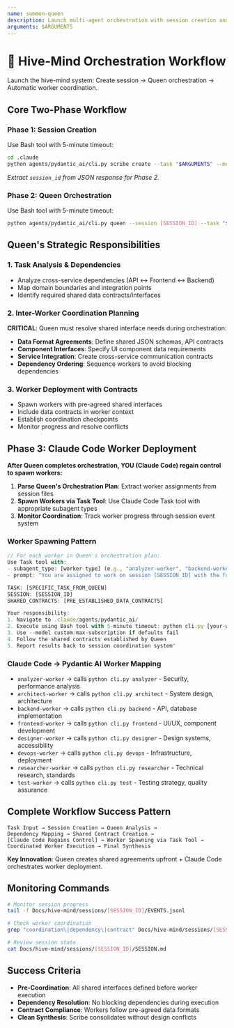 ```yaml
---
name: summon-queen
description: Launch multi-agent orchestration with session creation and strategic coordination.
arguments: $ARGUMENTS
---
```


# 👑 Hive-Mind Orchestration Workflow

Launch the hive-mind system: Create session → Queen orchestration → Automatic worker coordination.

## Core Two-Phase Workflow

### Phase 1: Session Creation
Use Bash tool with 5-minute timeout:
```bash
cd .claude
python agents/pydantic_ai/cli.py scribe create --task "$ARGUMENTS" --model custom:max-subscription
```
*Extract `session_id` from JSON response for Phase 2.*

### Phase 2: Queen Orchestration  
Use Bash tool with 5-minute timeout:
```bash
python agents/pydantic_ai/cli.py queen --session [SESSION_ID] --task "$ARGUMENTS" --model custom:max-subscription
```

## Queen's Strategic Responsibilities

### 1. Task Analysis & Dependencies
- Analyze cross-service dependencies (API ↔ Frontend ↔ Backend)
- Map domain boundaries and integration points
- Identify required shared data contracts/interfaces

### 2. Inter-Worker Coordination Planning
**CRITICAL**: Queen must resolve shared interface needs during orchestration:

- **Data Format Agreements**: Define shared JSON schemas, API contracts
- **Component Interfaces**: Specify UI component data requirements  
- **Service Integration**: Create cross-service communication contracts
- **Dependency Ordering**: Sequence workers to avoid blocking dependencies

### 3. Worker Deployment with Contracts
- Spawn workers with pre-agreed shared interfaces
- Include data contracts in worker context
- Establish coordination checkpoints
- Monitor progress and resolve conflicts

## Phase 3: Claude Code Worker Deployment

**After Queen completes orchestration, YOU (Claude Code) regain control to spawn workers:**

1. **Parse Queen's Orchestration Plan**: Extract worker assignments from session files
2. **Spawn Workers via Task Tool**: Use Claude Code Task tool with appropriate subagent types
3. **Monitor Coordination**: Track worker progress through session event system

### Worker Spawning Pattern

```javascript
// For each worker in Queen's orchestration plan:
Use Task tool with:
- subagent_type: [worker-type] (e.g., "analyzer-worker", "backend-worker", "frontend-worker")
- prompt: "You are assigned to work on session [SESSION_ID] with the following task from Queen's orchestration plan:

TASK: [SPECIFIC_TASK_FROM_QUEEN]
SESSION: [SESSION_ID] 
SHARED_CONTRACTS: [PRE_ESTABLISHED_DATA_CONTRACTS]

Your responsibility:
1. Navigate to .claude/agents/pydantic_ai/
2. Execute using Bash tool with 5-minute timeout: python cli.py [your-worker-type] --session [SESSION_ID] --task '[YOUR_SPECIFIC_TASK]'
3. Use --model custom:max-subscription if defaults fail
4. Follow the shared contracts established by Queen
5. Report results back to session coordination system"
```

### Claude Code → Pydantic AI Worker Mapping
- `analyzer-worker` → calls `python cli.py analyzer` - Security, performance analysis
- `architect-worker` → calls `python cli.py architect` - System design, architecture
- `backend-worker` → calls `python cli.py backend` - API, database implementation  
- `frontend-worker` → calls `python cli.py frontend` - UI/UX, component development
- `designer-worker` → calls `python cli.py designer` - Design systems, accessibility
- `devops-worker` → calls `python cli.py devops` - Infrastructure, deployment
- `researcher-worker` → calls `python cli.py researcher` - Technical research, standards
- `test-worker` → calls `python cli.py test` - Testing strategy, quality assurance

## Complete Workflow Success Pattern

```
Task Input → Session Creation → Queen Analysis → 
Dependency Mapping → Shared Contract Creation → 
[Claude Code Regains Control] → Worker Spawning via Task Tool → 
Coordinated Worker Execution → Final Synthesis
```

**Key Innovation**: Queen creates shared agreements upfront + Claude Code orchestrates worker deployment.

## Monitoring Commands

```bash
# Monitor session progress
tail -f Docs/hive-mind/sessions/[SESSION_ID]/EVENTS.jsonl

# Check worker coordination
grep "coordination\|dependency\|contract" Docs/hive-mind/sessions/[SESSION_ID]/EVENTS.jsonl

# Review session state
cat Docs/hive-mind/sessions/[SESSION_ID]/SESSION.md
```

## Success Criteria

- **Pre-Coordination**: All shared interfaces defined before worker execution
- **Dependency Resolution**: No blocking dependencies during execution  
- **Contract Compliance**: Workers follow pre-agreed data formats
- **Clean Synthesis**: Scribe consolidates without design conflicts
